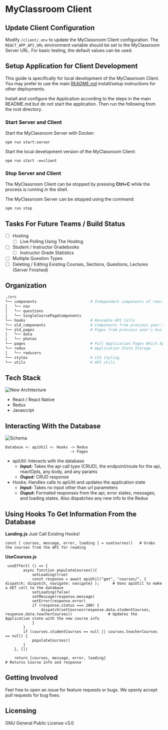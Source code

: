 # MyClassroom Client

## Update Client Configuration

Modify `/client/.env` to update the MyClassroom Client configuration. The `REACT_APP_API_URL` environment variable should be set to the MyClassroom Server URL. For basic testing, the default values can be used.

## Setup Application for Client Development

This guide is specifically for local development of the MyClassroom Client. You may prefer to use the main [README.md](../README.md) install/setup instructions for other deployments.

Install and configure the Application according to the steps in the main README.md but do not start the application. Then run the following from the root directory.

### Start Server and Client

Start the MyClassroom Server with Docker:

```
npm run start:server
```

Start the local development version of the MyClassroom Client:

```
npm run start -w=client
```

### Stop Server and Client

The MyClassroom Client can be stopped by pressing **Ctrl+C** while the process is running in the shell.

The MyClassroom Server can be stopped using the command:

```
npm run stop
```

## Tasks For Future Teams / Build Status

- [ ] Hosting
  - [ ] Live Polling Using The Hosting
- [ ] Student / Instructor Gradebooks
  - [ ] Instructor Grade Statistics
- [ ] Multiple Question Types
- [ ] Deleting / Editing Existing Courses, Sections, Questions, Lectures (Server Finished)

## Organization

```bash
./src
└── components                        # Independent components of react code such as Cards, Buttons, and Navigation
│   └── nav
│   └── questions
│   └── SingleCoursePageComponents
└── hooks                             # Reusable API Calls
└── old_components                    # Components from previous year's build
└── old_pages                         # Pages from previous year's build
│   └── data
│   └── photos
└── pages                             # Full Application Pages Which App.js navigation links to
└── redux                             # Application State Storage
│   └── reducers
└── styles                            # CSS styling
└── utils                             # API utils
```

## Tech Stack

![New Architecture](https://github.com/OSU-MC/MyClassroom/assets/25465133/633b6e2b-bbdd-4ff6-b986-f5d809c96a9b)

- React / React Native
- Redux
- Javascript

## Interacting With the Database

![Schema](https://github.com/OSU-MC/MyClassroom/assets/25465133/a4322ae3-b9b7-4b2f-98fb-116614e381d7)

```
Database <- apiUtil <- Hooks -> Redux
                             -> Pages
```

- apiUtil: Interacts with the database
  - **_Input:_** Takes the api call type (CRUD), the endpoint/route for the api, reactOpts, any body, and any params
  - **_Ouput:_** CRUD response
- Hooks: Handles calls to apiUtil and updates the application state
  - **_Input:_** Takes no input other than url parameters
  - **_Ouput:_** Formated responses from the api, error states, messages, and loading states. Also dispatches any new info to the Redux

## Using Hooks To Get Information From the Database

**Landing.js** Just Call Existing Hooks!

```
const [ courses, message, error, loading ] = useCourses()   # Grabs the courses from the API for reading
```

**UseCourses.js**

```
 useEffect( () => {
        async function populateCourses(){
            setLoading(true)
            const response = await apiUtil("get", "courses/", { dispatch: dispatch, navigate: navigate} );      # Uses apiUtil to make a GET call to the database
            setLoading(false)
            setMessage(response.message)
            setError(response.error)
            if (response.status === 200) {
                dispatch(setCourses(response.data.studentCourses, response.data.teacherCourses))                # Updates the Application state with the new course info
            }
        }
        if (courses.studentCourses == null || courses.teacherCourses == null) {
            populateCourses()
        }
    }, [])

    return [courses, message, error, loading]                                                                   # Returns Course info and response
```

## Getting Involved

Feel free to open an issue for feature requests or bugs. We openly accept pull requests for bug fixes.

## Licensing

GNU General Public License v3.0
